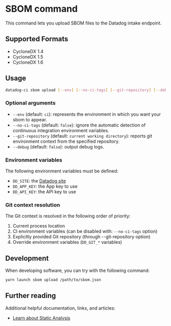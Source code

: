 # SBOM command

This command lets you upload SBOM files to the Datadog intake endpoint.


## Supported Formats

 - CycloneDX 1.4
 - CycloneDX 1.5
 - CycloneDX 1.6

## Usage

```bash
datadog-ci sbom upload [--env] [--no-ci-tags] [--git-repository] [--debug] <path/to/sbom.json>
```

### Optional arguments

- `--env` (default: `ci`): represents the environment in which you want your sbom to appear.
- `--no-ci-tags` (default: `false`): ignore the automatic detection of continuous integration environment variables.
- `--git-repository` (default: `current working directory`): reports git environment context from the specified repository.
- `--debug` (default: `false`): output debug logs.

### Environment variables

The following environment variables must be defined:

 - `DD_SITE`: the [Datadog site](https://docs.datadoghq.com/getting_started/site/#access-the-datadog-site)
 - `DD_APP_KEY`: the App key to use
 - `DD_API_KEY`: the API key to use

### Git context resolution

The Git context is resolved in the following order of priority:
1. Current process location
2. CI environment variables (can be disabled with: `--no-ci-tags` option)
3. Explicitly provided Git repository (through --git-repository option)
4. Override environment variables (`DD_GIT_*` variables)

## Development

When developing software, you can try with the following command:

```bash
yarn launch sbom upload /path/to/sbom.json
```

## Further reading

Additional helpful documentation, links, and articles:

- [Learn about Static Analysis][1]

[1]: https://docs.datadoghq.com/static_analysis
